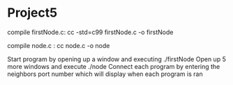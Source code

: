 # Project5

compile firstNode.c: cc -std=c99 firstNode.c -o firstNode


compile node.c     : cc node.c -o node

Start program by opening up a window and executing ./firstNode
Open up 5 more windows and execute ./node
Connect each program by entering the neighbors port number which will display when each program is ran
